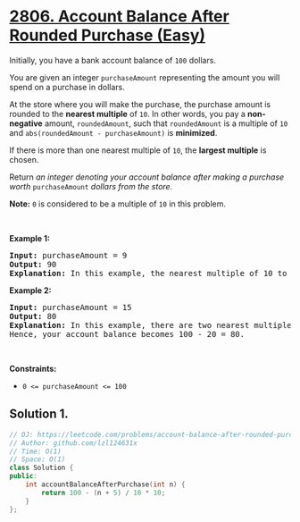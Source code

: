 # [2806. Account Balance After Rounded Purchase (Easy)](https://leetcode.com/problems/account-balance-after-rounded-purchase)

<p>Initially, you have a bank account balance of <code>100</code> dollars.</p>
<p>You are given an integer <code>purchaseAmount</code> representing the amount you will spend on a purchase in dollars.</p>
<p>At the store where you will make the purchase, the purchase amount is rounded to the <strong>nearest multiple</strong> of <code>10</code>. In other words, you pay a <strong>non-negative</strong> amount, <code>roundedAmount</code>, such that <code>roundedAmount</code> is a multiple of <code>10</code> and <code>abs(roundedAmount - purchaseAmount)</code> is <strong>minimized</strong>.</p>
<p>If there is more than one nearest multiple of <code>10</code>, the <strong>largest multiple</strong> is chosen.</p>
<p>Return <em>an integer denoting your account balance after making a purchase worth </em><code>purchaseAmount</code><em> dollars from the store.</em></p>
<p><strong>Note:</strong> <code>0</code> is considered to be a multiple of <code>10</code> in this problem.</p>
<p>&nbsp;</p>
<p><strong class="example">Example 1:</strong></p>
<pre><strong>Input:</strong> purchaseAmount = 9
<strong>Output:</strong> 90
<strong>Explanation:</strong> In this example, the nearest multiple of 10 to 9 is 10. Hence, your account balance becomes 100 - 10 = 90.
</pre>
<p><strong class="example">Example 2:</strong></p>
<pre><strong>Input:</strong> purchaseAmount = 15
<strong>Output:</strong> 80
<strong>Explanation:</strong> In this example, there are two nearest multiples of 10 to 15: 10 and 20. So, the larger multiple, 20, is chosen.
Hence, your account balance becomes 100 - 20 = 80.
</pre>
<p>&nbsp;</p>
<p><strong>Constraints:</strong></p>
<ul>
	<li><code>0 &lt;= purchaseAmount &lt;= 100</code></li>
</ul>

## Solution 1.

```cpp
// OJ: https://leetcode.com/problems/account-balance-after-rounded-purchase
// Author: github.com/lzl124631x
// Time: O(1)
// Space: O(1)
class Solution {
public:
    int accountBalanceAfterPurchase(int n) {
        return 100 - (n + 5) / 10 * 10;
    }
};
```